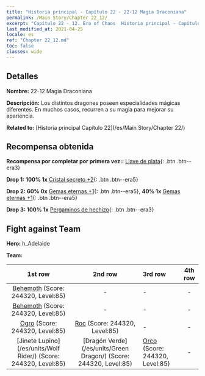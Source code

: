 ```yaml
---
title: "Historia principal - Capítulo 22 - 22-12 Magia Draconiana"
permalink: /Main Story/Chapter 22_12/
excerpt: "Capítulo 22 - 12. Era of Chaos  Historia principal - Capítulo 22_12. 22-12 Magia Draconiana"
last_modified_at: 2021-04-25
locale: es
ref: "Chapter 22_12.md"
toc: false
classes: wide
---
```


## Detalles

 **Nombre:** 22-12 Magia Draconiana

 **Descripción:** Los distintos dragones poseen especialidades mágicas diferentes. En muchos casos, recurren a su magia para mejorar su apariencia.

 **Related to:** [Historia principal Capítulo 22](/es/Main Story/Chapter 22/)

## Recompensa obtenida

 **Recompensa por completar por primera vez::** [Llave de plata](/ItemsES/con_693/){: .btn .btn--era3}

 **Drop 1:** **100% 1x** [Cristal secreto +2](/ItemsES/mat_80/){: .btn .btn--era5}

 **Drop 2:** **60% 0x** [Gemas eternas +1](/ItemsES/mat_72/){: .btn .btn--era5}, **40% 1x** [Gemas eternas +1](/ItemsES/mat_72/){: .btn .btn--era5}

 **Drop 3:** **100% 1x** [Pergaminos de hechizo](/ItemsES/con_694/){: .btn .btn--era3}


## Fight against Team
 **Hero:** h_Adelaide

 **Team:**


  | 1st row | 2nd row | 3rd row | 4th row |
  |:----:|:----:|:----|:----:|
  | [Behemoth](/es/units/Behemoth/) (Score: 244320, Level:85)  | - | - | - |
  | [Behemoth](/es/units/Behemoth/) (Score: 244320, Level:85)  | - | - | - |
  | [Ogro](/es/units/Ogre/) (Score: 244320, Level:85)  | [Roc](/es/units/Roc/) (Score: 244320, Level:85)  | - | - |
  | [Jinete Lupino](/es/units/Wolf Rider/) (Score: 244320, Level:85)  | [Dragón Verde](/es/units/Green Dragon/) (Score: 244320, Level:85)  | [Orco](/es/units/Orc/) (Score: 244320, Level:85)  | - |


